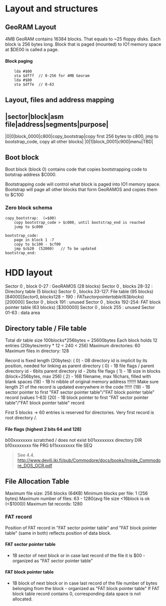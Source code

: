 # Layout and structures

## GeoRAM Layout
4MB GeoRAM contains 16384 blocks. That equals to ~25 floppy disks. Each block is 256 bytes long. Block that is paged (mounted) to IO1 memory space at $DE00 is called a page.

#### Block paging
```
    lda #$00
    sta $dfff  // 0-256 for 4MB Georam
    lda #$00
    sta $dffe  // 0-63
```

## Layout, files and address mapping

|sector|block|asm file|address|segments|purpose|
------------------------------------------------
|0|0|block_0000|c800|copy_bootstrap|copy first 256 bytes to c800, jmp to bootstrap_code, copy all other blocks|
|0|1|block_0001|c900|menu|TBD|


## Boot block

Boot block (block 0) contains code that copies bootstrapping code to botstrap address $C000.

Bootstrapping code will control what block is paged into IO1 memory space. Bootstrap will page all other blocks that form GeoRAMOS and copies them to $C100

### Zero block schema

```
copy_bootstrap:  (=$00)
    copy bootstrap_code > $c000, until bootstrap_end is reached
    jump to $c000

bootstrap_code:
    page in block 1 -7
    copy to $c100 - $cf00
    jmp $cb20  (52000)   // To be updated
bootstrap_end:
```

# HDD layout
Sector 0    , block    0-27 : GeoRAMOS (28 blocks)
Sector 0    , blocks  28-32 : Directory table (5 blocks)
Sector 0    , blocks  33-127: File table (95 blocks)               [$84000]
Sector 0    , blocks 128-190: FAT sector pointer table (63 blocks) [$200000]
Sector 0    , block  191    : unused
Sector 0    , blocks 192-254: FAT block pointer table (63 blocks)  [$300000]
Sector 0    , block  255    : unused
Sector 01-63                : data area

## Directory table / File table
Total dir table size 100blocks*256bytes = 25600bytes
Each block holds 12 entries (20bytes/entry * 12 = 240 < 256)
Maximum directories: 60
Maximum files in directory: 128

Record is fixed length (20bytes):
( 0) - 0B  directory id is implicit by its position, needed for linking as parent directory
( 0) - 1B  file flags / parent directory id
       - 6bits  parent directory id
       - 2bits  file flags
( 1) - 1B  size in blocks (block=256bytes, max 256)
( 2) - 16B filename, max 16chars, filled with blank spaces
(18) - 1B hi nibble of original memory address !!!!!!! Make sure length 21 of the record is updated everywhere in the code !!!!!!
(19) - 1B  sector pointer to first "FAT sector pointer table"/"FAT block pointer table" record (values 1-63)
(20) - 1B  block pointer to first "FAT sector pointer table"/"FAT block pointer table" record

First 5 blocks -> 60 entries is reserved for directories.
Very first record is root directory /.

#### File flags (highest 2 bits 64 and 128)
b00xxxxxxxx scratched / does not exist
b01xxxxxxxx directory  DIR
b10xxxxxxxx file PRG
b11xxxxxxxx file SEQ
> See 4.4. http://www.devili.iki.fi/pub/Commodore/docs/books/Inside_Commodore_DOS_OCR.pdf


## File Allocation Table

Maximum file size: 256 blocks (64KB)
Minimum blocks per file: 1 (256 bytes)
Maximum number of files: 63 - 1280(avg file size <16block is ok (<$1000)) 
Maximum fat records: 1280


### FAT record
Position of FAT record in "FAT sector pointer table" and "FAT block pointer table" (same in both) reflects position of data block.

#### FAT sector pointer table
- 1B sector of next block or in case last record of the file it is $00 - organized as "FAT sector pointer table"

#### FAT block pointer table
- 1B block of next block  or in case last record of the file number of bytes belonging from the block - organized as "FAT block pointer table"
If FAT block table record contains 0, corresponding data space is not allocated.


